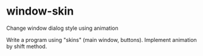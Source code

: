 # window-skin
Change window dialog style using animation

Write a program using "skins" (main window, buttons). Implement animation by shift method.
